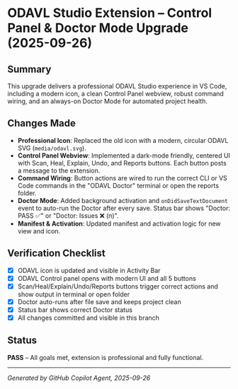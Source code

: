 # ODAVL Studio Extension – Control Panel & Doctor Mode Upgrade (2025-09-26)

## Summary
This upgrade delivers a professional ODAVL Studio experience in VS Code, including a modern icon, a clean Control Panel webview, robust command wiring, and an always-on Doctor Mode for automated project health.

## Changes Made
- **Professional Icon**: Replaced the old icon with a modern, circular ODAVL SVG (`media/odavl.svg`).
- **Control Panel Webview**: Implemented a dark-mode friendly, centered UI with Scan, Heal, Explain, Undo, and Reports buttons. Each button posts a message to the extension.
- **Command Wiring**: Button actions are wired to run the correct CLI or VS Code commands in the "ODAVL Doctor" terminal or open the reports folder.
- **Doctor Mode**: Added background activation and `onDidSaveTextDocument` event to auto-run the Doctor after every save. Status bar shows "Doctor: PASS ✅" or "Doctor: Issues ❌ (n)".
- **Manifest & Activation**: Updated manifest and activation logic for new view and icon.

## Verification Checklist
- [x] ODAVL icon is updated and visible in Activity Bar
- [x] ODAVL Control panel opens with modern UI and all 5 buttons
- [x] Scan/Heal/Explain/Undo/Reports buttons trigger correct actions and show output in terminal or open folder
- [x] Doctor auto-runs after file save and keeps project clean
- [x] Status bar shows correct Doctor status
- [x] All changes committed and visible in this branch

## Status
**PASS** – All goals met, extension is professional and fully functional.

---
*Generated by GitHub Copilot Agent, 2025-09-26*
